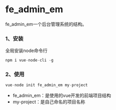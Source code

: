 # fe_admin_em
fe_admin_em一个后台管理系统的结构。

### 1、安装
全局安装node命令行
```js
npm i vue-node-cli -g
```

### 2、使用
```js
vue-node init fe_admin_em my-project
```
+ fe_admin_em：是使用的vue开发的前端项目结构
+ my-project：是自己命名的项目名称
